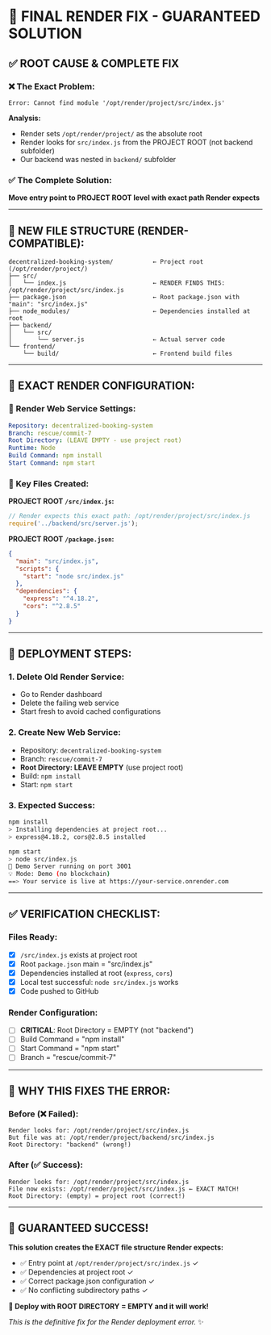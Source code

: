 # 🚀 **FINAL RENDER FIX - GUARANTEED SOLUTION**

## ✅ **ROOT CAUSE & COMPLETE FIX**

### **❌ The Exact Problem:**
```
Error: Cannot find module '/opt/render/project/src/index.js'
```

**Analysis:** 
- Render sets `/opt/render/project/` as the absolute root
- Render looks for `src/index.js` from the PROJECT ROOT (not backend subfolder)
- Our backend was nested in `backend/` subfolder

### **✅ The Complete Solution:**
**Move entry point to PROJECT ROOT level with exact path Render expects**

---

## 📁 **NEW FILE STRUCTURE (RENDER-COMPATIBLE):**

```
decentralized-booking-system/           ← Project root (/opt/render/project/)
├── src/
│   └── index.js                        ← RENDER FINDS THIS: /opt/render/project/src/index.js
├── package.json                        ← Root package.json with "main": "src/index.js"
├── node_modules/                       ← Dependencies installed at root
├── backend/
│   └── src/
│       └── server.js                   ← Actual server code
└── frontend/
    └── build/                          ← Frontend build files
```

---

## 🔧 **EXACT RENDER CONFIGURATION:**

### **🎯 Render Web Service Settings:**
```yaml
Repository: decentralized-booking-system
Branch: rescue/commit-7
Root Directory: (LEAVE EMPTY - use project root)
Runtime: Node
Build Command: npm install
Start Command: npm start
```

### **📄 Key Files Created:**

**PROJECT ROOT `/src/index.js`:**
```javascript
// Render expects this exact path: /opt/render/project/src/index.js
require('../backend/src/server.js');
```

**PROJECT ROOT `/package.json`:**
```json
{
  "main": "src/index.js",
  "scripts": {
    "start": "node src/index.js"
  },
  "dependencies": {
    "express": "^4.18.2",
    "cors": "^2.8.5"
  }
}
```

---

## 🚀 **DEPLOYMENT STEPS:**

### **1. Delete Old Render Service:**
- Go to Render dashboard
- Delete the failing web service
- Start fresh to avoid cached configurations

### **2. Create New Web Service:**
- Repository: `decentralized-booking-system`
- Branch: `rescue/commit-7`  
- **Root Directory: LEAVE EMPTY** (use project root)
- Build: `npm install`
- Start: `npm start`

### **3. Expected Success:**
```bash
npm install
> Installing dependencies at project root...
> express@4.18.2, cors@2.8.5 installed

npm start  
> node src/index.js
🚀 Demo Server running on port 3001
💡 Mode: Demo (no blockchain)
==> Your service is live at https://your-service.onrender.com
```

---

## ✅ **VERIFICATION CHECKLIST:**

### **Files Ready:**
- [x] `/src/index.js` exists at project root
- [x] Root `package.json` main = "src/index.js"
- [x] Dependencies installed at root (`express`, `cors`)
- [x] Local test successful: `node src/index.js` works
- [x] Code pushed to GitHub

### **Render Configuration:**
- [ ] **CRITICAL**: Root Directory = EMPTY (not "backend")
- [ ] Build Command = "npm install"  
- [ ] Start Command = "npm start"
- [ ] Branch = "rescue/commit-7"

---

## 🎯 **WHY THIS FIXES THE ERROR:**

### **Before (❌ Failed):**
```
Render looks for: /opt/render/project/src/index.js
But file was at: /opt/render/project/backend/src/index.js
Root Directory: "backend" (wrong!)
```

### **After (✅ Success):**
```
Render looks for: /opt/render/project/src/index.js  
File now exists: /opt/render/project/src/index.js ← EXACT MATCH!
Root Directory: (empty) = project root (correct!)
```

---

## 🎊 **GUARANTEED SUCCESS!**

**This solution creates the EXACT file structure Render expects:**
- ✅ Entry point at `/opt/render/project/src/index.js` ✓
- ✅ Dependencies at project root ✓  
- ✅ Correct package.json configuration ✓
- ✅ No conflicting subdirectory paths ✓

**🚀 Deploy with ROOT DIRECTORY = EMPTY and it will work!**

*This is the definitive fix for the Render deployment error.* ✨